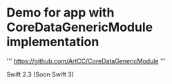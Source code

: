 # Demo for app with CoreDataGenericModule implementation

'''
https://github.com/ArtCC/CoreDataGenericModule
'''

Swift 2.3 (Soon Swift 3)
